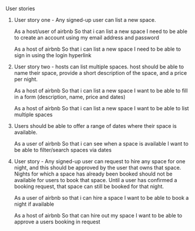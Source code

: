User stories

1) User story one - Any signed-up user can list a new space.

    As a host/user of airbnb 
    So that i can list a new space 
    I need to be able to create an account using my email address and password 

    As a host of airbnb 
    So that i can list a new space 
    I need to be able to sign in using the login hyperlink 

    

2) User story two - hosts can list multiple spaces. 
host should be able to name their space, provide a short description of the space, and a price per night.

    As a host of airbnb 
    So that i can list a new space 
    I want to be able to fill in a form (description, name, price and dates)        

    As a host of airbnb 
    So that i can list a new space 
    I want to be able to list multiple spaces 

    

3) Users should be able to offer a range of dates where their space is available.

    As a user of airbnb 
    So that i can see when a space is available 
    I want to be able to filter/search spaces via dates 

4) User story - Any signed-up user can request to hire any space for one night, and this should be approved by the user that owns that space.
Nights for which a space has already been booked should not be available for users to book that space. Until a user has confirmed a booking request, that space can still be booked for that night.

    As a user of airbnb 
    so that i can hire a space
    I want to be able to book a night if available 

    As a host of airbnb 
    So that can hire out my space
    I want to be able to approve a users booking in request 



